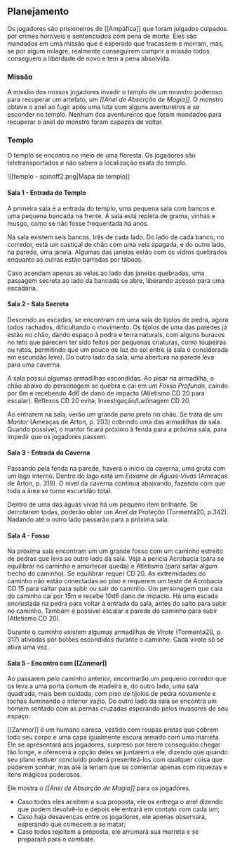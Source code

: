 ## Planejamento
Os jogadores são prisioneiros de [[Ampáfica]] que foram julgados culpados por crimes horríveis e sentenciados com pena de morte. Eles são mandados em uma missão que é esperado que fracassem e morram, mas, se por algum milagre, realmente conseguirem cumprir a missão todos conseguem a liberdade de novo e tem a pena absolvida.

### Missão
A missão dos nossos jogadores invadir o templo de um monstro poderoso para recuperar um artefato, um *[[Anel de Absorção de Magia]]*. O monstro obteve o anel ao fugir após uma luta com alguns aventureiros e se esconder no templo. Nenhum dos aventureiros que foram mandados para recuperar o anel do monstro foram capazes de voltar.

### Templo
O templo se encontra no meio de uma floresta. Os jogadores são teletransportados e não sabem a localização exata do templo.

![[templo - spinoff2.png|Mapa do templo]]

#### Sala 1 - Entrada do Templo
A primeira sala é a entrada do templo, uma pequena sala com bancos e uma pequena bancada na frente. A sala está repleta de grama, vinhas e musgo, como se não fosse frequentada há anos.

Na sala existem seis bancos, três de cada lado. Do lado de cada banco, no corredor, está um castiçal de chão com uma vela apagada, e do outro lado, na parede, uma janela. Algumas das janelas estão com os vidros quebrados enquanto as outras estão barradas por tábuas. 

Caso acendam apenas as velas ao lado das janelas quebradas, uma passagem secreta ao lado da bancada se abre, liberando acesso para uma escadaria.

#### Sala 2 - Sala Secreta
Descendo as escadas, se encontram em uma sala de tijolos de pedra, agora todos rachados, dificultando o movimento. Os tijolos de uma das paredes já estão no chão, dando espaço à pedra e terra naturais, com alguns buracos no teto que parecem ter sido feitos por pequenas criaturas, como toupeiras ou ratos, permitindo que um pouco de luz do sol entre (a sala é considerada em escuridão leve). Do outro lado da sala, uma abertura na parede leva para uma caverna.

A sala possui algumas armadilhas escondidas. Ao pisar na armadilha, o chão abaixo do personagem se quebra e cai em um *Fosso Profundo*, caindo por 6m e recebendo 4d6 de dano de impacto (Atletismo CD 20 para escalar). Reflexos CD 20 evita; Investigação/Ladinagem CD 20.

Ao entrarem na sala, verão um grande pano preto no chão. Se trata de um *Mantor* (Ameaças de Arton, p. 203) cobrindo uma das armadilhas da sala. Quando possível, o mantor ficará próximo à fenda para a próxima sala, para impedir que os jogadores passem.

#### Sala 3 - Entrada da Caverna
Passando pela fenda na parede, haverá o início da caverna, uma gruta com um lago interno. Dentro do lago está um *Enxame de Águas-Vivas* (Ameaças de Arton, p. 319). O nível da caverna continua abaixando, fazendo com que toda a área se torne escuridão total.

Dentro de uma das águas vivas há um pequeno item brilhante. Se derrotarem todas, poderão obter um *Anel da Proteção* (Tormenta20, p.342). Nadando até o outro lado passarão para a próxima sala.

#### Sala 4 - Fosso
Na próxima sala encontram um um grande fosso com um caminho estreito de pedras que leva ao outro lado da sala. Veja a perícia Acrobacia (para se equilibrar no caminho e amortecer queda) e Atletismo (para saltar algum trecho do caminho). Se equilibrar requer CD 20. As extremidades do caminho não estão conectadas ao piso e requerem um teste de Acrobacia CD 15 para saltar para subir ou sair do caminho. Um personagem que caia do caminho cai por 15m e recebe 10d6 dano de impacto. Há uma escada encrustada na pedra para voltar à entrada da sala, antes do salto para subir no caminho. Também é possível escalar a parede do caminho para subir (Atletismo CD 20).

Durante o caminho existem algumas armadilhas de *Virote* (Tormenta20, p. 317) ativadas por botões escondidos durante o caminho. Cada virote só se ativa uma vez.

#### Sala 5 - Encontro com [[Zanmor]]
Ao passarem pelo caminho anterior, encontrarão um pequeno corredor que os leva a uma porta comum de madeira e, do outro lado, uma sala quadrada, mais bem cuidada, com piso de tijolos de pedra novamente e tochas iluminando o interior vazio. Do outro lado da sala se encontra um homem sentado com as pernas cruzadas esperando pelos invasores de seu espaço.

[[Zanmor]] é um humano careca, vestido com roupas pretas que cobrem todo seu corpo e uma capa igualmente escura armado com uma marreta. Ele se apresentará aos jogadores, surpreso por terem conseguido chegar tão longe, e oferecerá a opção deles se juntarem a ele, dizendo que quando seu plano estiver concluído poderá presenteá-los com qualquer coisa que puderem sonhar, mas até lá teriam que se contentar apenas com riquezas e itens mágicos poderosos.

Ele mostra o *[[Anel de Absorção de Magia]]* para os jogadores.

- Caso todos eles aceitem a sua proposta, ele os entrega o anel dizendo que podem devolvê-lo e depois ele entrará em contato com cada um;
- Caso haja desavenças entre os jogadores, ele apenas observará, esperando que comecem a se matar;
- Caso todos rejeitem a proposta, ele arrumará sua marreta e se preparará para o combate.
